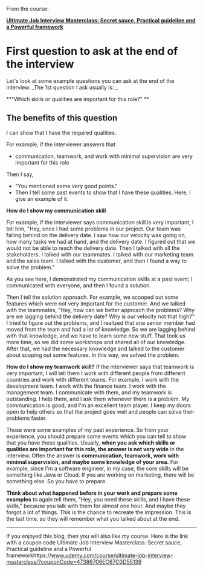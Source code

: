From the course:

**[Ultimate Job Interview Masterclass: Secret sauce, Practical guideline and a Powerful framework](https://www.udemy.com/course/ultimate-job-interview-masterclass/?couponCode=47386706EC67C0D55139)**

# First question to ask at the end of the interview

Let's look at some example questions you can ask at the end of the interview. 
_The 1st question I ask usually is:  _

**"Which skills or qualities are important for this role?" **

## The benefits of this question 
I can show that I have the required qualities. 

For example, if the interviewer answers that 
- communication, teamwork, and work with minimal supervision are very important for this role 

Then I say, 
- "You mentioned some very good points." 
- Then I tell some past events to show that I have these qualities. Here, I give an example of it. 

**How do I show my communication skill**

For example, if the interviewer says communication skill is very important, I tell him, "Hey, once I had some problems in our project. Our team was falling behind on the delivery date. I saw how our velocity was going on, how many tasks we had at hand, and the delivery date. I figured out that we would not be able to reach the delivery date. Then I talked with all the stakeholders. I talked with our teammates. I talked with our marketing team and the sales team. I talked with the customer, and then I found a way to solve the problem." 

As you see here, I demonstrated my communication skills at a past event; I communicated with everyone, and then I found a solution. 

Then I tell the solution approach. For example, we scooped out some features which were not very important for the customer. And we talked with the teammates, 
"Hey, how can we better approach the problems? Why are we lagging behind the delivery date? Why is our velocity not that high?"
 I tried to figure out the problems, and I realized that one senior member had moved from the team and had a lot of knowledge. So we are lagging behind with that knowledge, and we have to learn some new stuff. That took us more time, so we did some workshops and shared all of our knowledge.
 After that, we had the necessary knowledge and talked to the customer about scoping out some features. In this way, we solved the problem. 

**How do I show my teamwork skill?**
If the interviewer says that teamwork is very important, I will tell them I work with different people from different countries and work with different teams. For example, I work with the development team. I work with the finance team. I work with the management team. I communicate with them, and my teamwork is outstanding. I help them, and I ask them whenever there is a problem. My communication is good, and I'm an excellent team player. I keep my doors open to help others so that the project goes well and people can solve their problems faster. 

Those were some examples of my past experience. So from your experience, you should prepare some events which you can tell to show that you have these qualities. 
Usually, **when you ask which skills or qualities are important for this role, the answer is not very wide** in the interview. Often the answer is **communication, teamwork, work with minimal supervision, and maybe some knowledge of your area.** For example, since I'm a software engineer, in my case, the core skills will be something like Java or Cloud. If you are working on marketing, there will be something else. So you have to prepare. 

**Think about what happened before in your work and prepare some examples** to again tell them, "Hey, you need these skills, and I have these skills," because you talk with them for almost one hour. And maybe they forgot a lot of things. This is the chance to recreate the impression. This is the last time, so they will remember what you talked about at the end.

-----------
If you enjoyed this blog, then you will also like my course.
Here is the link with a coupon code
Ultimate Job Interview Masterclass: Secret sauce, Practical guideline and a Powerful frameworkhttps://www.udemy.com/course/ultimate-job-interview-masterclass/?couponCode=47386706EC67C0D55139
